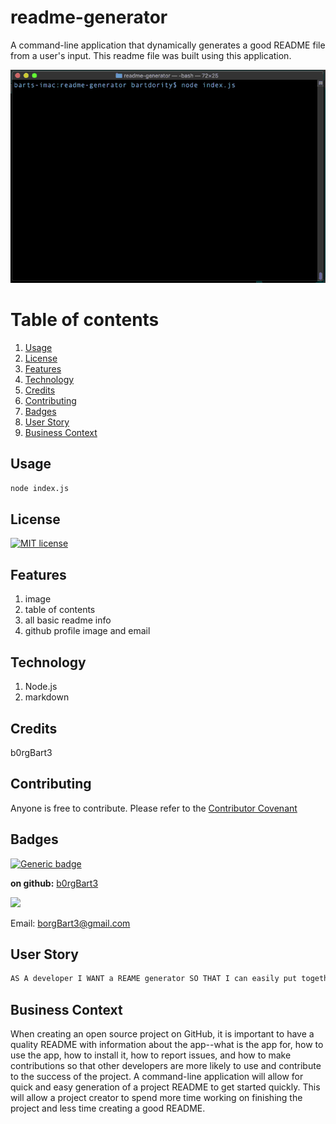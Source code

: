 # readme-generator
A command-line application that dynamically generates a good README file from a user's input. This readme file was built using this application.

![DEMO](demo.gif)
# Table of contents
1. [Usage](#Usage)
2. [License](#License)
3. [Features](#Features)
4. [Technology](#Technology)
5. [Credits](#Credits)
6. [Contributing](#Contributing)
7. [Badges](#Badges)
8. [User Story](#User_Story)
9. [Business Context](#Business_Context)
<a name="Usage"></a>
## Usage
```sh
node index.js
```
<a name='License'></a>
## License
[![MIT license](https://img.shields.io/badge/License-MIT-blue.svg)](https://lbesson.mit-license.org/)
<a name="Features"></a>
## Features
1. image
2.  table of contents
3.  all basic readme info
4.  github profile image and email
<a name="Technology"></a>
## Technology
1. Node.js
2.  markdown
<a name="Credits"></a>
## Credits
b0rgBart3
<a name="Contributing"></a>
## Contributing
Anyone is free to contribute.  Please refer to the <a href='https://www.contributor-covenant.org/'>Contributor Covenant</a>
<a name="Badges"></a>
## Badges
 [![Generic badge](https://img.shields.io/badge/made_with-node.js-<COLOR>.svg)](https://shields.io/)

**on github:** <a href='github.com/b0rgBart3'>b0rgBart3</a>

[![](https://github.com/b0rgBart3.png?size=90)](https://github.com/remarkablemark)

Email: borgBart3@gmail.com
<a name="User_Story"></a>
## User Story
```sh
AS A developer I WANT a REAME generator SO THAT I can easily put together a good README for a new project
```
<a name="Business_Context"></a>
## Business Context
When creating an open source project on GitHub, it is important to have a quality README with information about the app--what is the app for, how to use the app, how to install it, how to report issues, and how to make contributions so that other developers are more likely to use and contribute to the success of the project. A command-line application will allow for quick and easy generation of a project README to get started quickly. This will allow a project creator to spend more time working on finishing the project and less time creating a good README.
